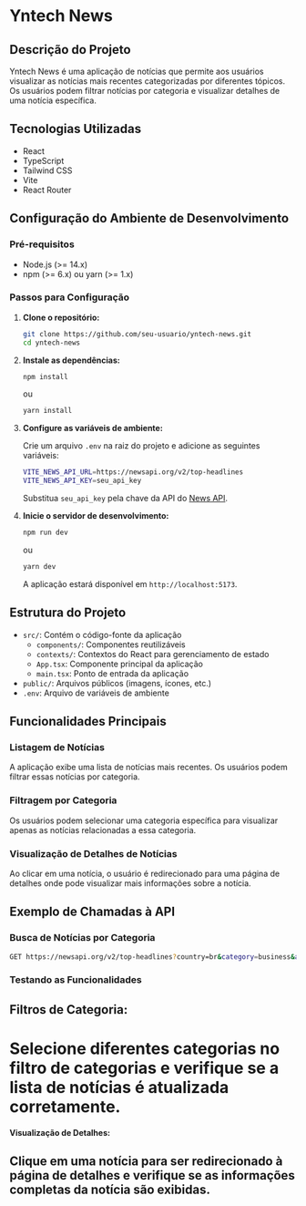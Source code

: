 # Yntech News

## Descrição do Projeto
Yntech News é uma aplicação de notícias que permite aos usuários visualizar as notícias mais recentes categorizadas por diferentes tópicos. Os usuários podem filtrar notícias por categoria e visualizar detalhes de uma notícia específica.

## Tecnologias Utilizadas
- React
- TypeScript
- Tailwind CSS
- Vite
- React Router

## Configuração do Ambiente de Desenvolvimento

### Pré-requisitos
- Node.js (>= 14.x)
- npm (>= 6.x) ou yarn (>= 1.x)

### Passos para Configuração

1. **Clone o repositório:**

    ```sh
    git clone https://github.com/seu-usuario/yntech-news.git
    cd yntech-news
    ```

2. **Instale as dependências:**

    ```sh
    npm install
    ```

    ou

    ```sh
    yarn install
    ```

3. **Configure as variáveis de ambiente:**

    Crie um arquivo `.env` na raiz do projeto e adicione as seguintes variáveis:

    ```sh
    VITE_NEWS_API_URL=https://newsapi.org/v2/top-headlines
    VITE_NEWS_API_KEY=seu_api_key
    ```

    Substitua `seu_api_key` pela chave da API do [News API](https://newsapi.org/).

4. **Inicie o servidor de desenvolvimento:**

    ```sh
    npm run dev
    ```

    ou

    ```sh
    yarn dev
    ```

    A aplicação estará disponível em `http://localhost:5173`.

## Estrutura do Projeto

- `src/`: Contém o código-fonte da aplicação
  - `components/`: Componentes reutilizáveis
  - `contexts/`: Contextos do React para gerenciamento de estado
  - `App.tsx`: Componente principal da aplicação
  - `main.tsx`: Ponto de entrada da aplicação
- `public/`: Arquivos públicos (imagens, ícones, etc.)
- `.env`: Arquivo de variáveis de ambiente

## Funcionalidades Principais

### Listagem de Notícias

A aplicação exibe uma lista de notícias mais recentes. Os usuários podem filtrar essas notícias por categoria.

### Filtragem por Categoria

Os usuários podem selecionar uma categoria específica para visualizar apenas as notícias relacionadas a essa categoria.

### Visualização de Detalhes de Notícias

Ao clicar em uma notícia, o usuário é redirecionado para uma página de detalhes onde pode visualizar mais informações sobre a notícia.

## Exemplo de Chamadas à API

### Busca de Notícias por Categoria

```sh
GET https://newsapi.org/v2/top-headlines?country=br&category=business&apiKey=SEU_API_KEY
```

### Testando as Funcionalidades
## Filtros de Categoria:
# Selecione diferentes categorias no filtro de categorias e verifique se a lista de notícias é atualizada corretamente.

#### Visualização de Detalhes:
## Clique em uma notícia para ser redirecionado à página de detalhes e verifique se as informações completas da notícia são exibidas.

